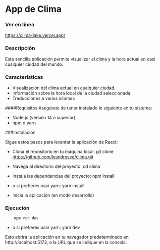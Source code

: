 # App de Clima

### Ver en linea
https://clima-lake.vercel.app/
### Descripción

Esta sencilla aplicación permite visualizar el clima y la hora actual en casi cualquier ciudad del mundo. 
### Características

 - Visualización del clima actual en cualquier ciudad.
 - Información sobre la hora local de la ciudad seleccionada.
 - Traducciones a varios idiomas

####Requisitos
Asegúrate de tener instalado lo siguiente en tu sistema:
 -  Node.js (versión 14 o superior)
 - npm o yarn

###Instalación

Sigue estos pasos para levantar la aplicación de React:

- Clona el repositorio en tu máquina local:
		git clone https://github.com/leandrosve/clima.git

- Navega al directorio del proyecto:
		cd clima

- Instala las dependencias del proyecto:
		npm install
- o si prefieres usar yarn:
		yarn install

- Inicia la aplicación (en modo desarrollo)
### Ejecución
		npm run dev
- o si prefieres usar yarn:
		yarn dev

Esto abrirá la aplicación en tu navegador predeterminado en http://localhost:5173, o la URL que se indique en la consola.
